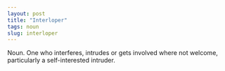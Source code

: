 ```yaml
---
layout: post
title: "Interloper"
tags: noun
slug: interloper
---
```

Noun. One who interferes, intrudes or gets involved where not welcome, particularly a self-interested intruder.
